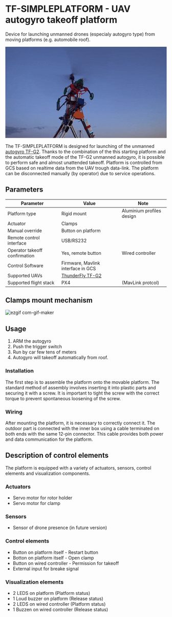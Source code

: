 # TF-SIMPLEPLATFORM - UAV autogyro takeoff platform

Device for launching unmanned drones (especialy autogyro type) from moving platforms (e.g. automobile roof).

![TF-SIMPLEPLATFORM with TF-G2 takeoff](doc/img/TF-G2_takeoff.gif)


The TF-SIMPLEPLATFORM is designed for launching of the unmanned [autogyro TF-G2](https://github.com/ThunderFly-aerospace/TF-G2/). Thanks to the combination of the this starting platform and the automatic takeoff mode of the TF-G2 unmanned autogyro, it is possible to perform safe and almost unattended takeoff. Platform is controlled from GCS based on realtime data from the UAV trough data-link. The platform can be disconnected manually (by operator) due to service operations.

## Parameters

| Parameter | Value | Note |
|----------|---------|----------|
| Platform type | Rigid mount | Aluminium profiles design |
| Actuator| Clamps | |
| Manual override | Button on platform | |
| Remote control interface | USB/RS232 | |
| Operator takeoff confirmation | Yes, remote button | Wired controller |
| Control Software | Firmware, Mavlink interface in GCS | |
| Supported UAVs | [ThunderFly TF-G2](https://github.com/ThunderFly-aerospace/TF-G2) | |
| Supported flight stack | PX4 | (MavLink protcol) |

## Clamps mount mechanism

![ezgif com-gif-maker](https://user-images.githubusercontent.com/33667517/145199846-9bce2bac-4c48-44a5-8a02-1203b1b1ec31.gif)

## Usage

  1. ARM the autogyro
  2. Push the trigger switch
  3. Run by car few tens of meters
  4. Autogyro will takeoff automatically from roof. 

### Installation
The first step is to assemble the platform onto the movable platform. The standard method of assembly involves inserting it into plastic parts and securing it with a screw. It is important to tight the screw with the correct torque to prevent spontaneous loosening of the screw. 

### Wiring 
After mounting the platform, it is necessary to correctly connect it. The outdoor part is connected with the inner box using a cable terminated on both ends with the same 12-pin connector. This cable provides both power and data communication for the platform. 

## Description of control elements
The platform is equipped with a variety of actuators, sensors, control elements and visualization components. 

### Actuators
 - Servo motor for rotor holder
 - Servo motor for clamp

### Sensors 
 - Sensor of drone presence (in future version)

### Control elements
 - Button on platform itself - Restart button
 - Botton on platform itself - Open clamp
 - Button on wired controller - Permission for takeoff
 - External input for breake signal

### Visualization elements
 - 2 LEDS on platform (Platform status) 
 - 1 Loud buzzer on platform (Release status)
 - 2 LEDS on wired controller (Platform status)
 - 1 Buzzen on wired controller (Release status)


<!-- 
![TF-SIMPLEPLATFORM trigger switch](doc/img/trigger_switch.jpg)

![TF-SIMPLEPLATFORM trigger switch connection](doc/img/zapojeni_tlacitka.jpg) -->
